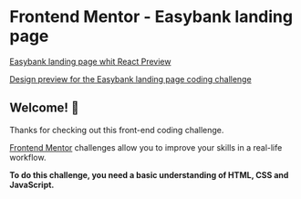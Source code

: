# Frontend Mentor - Easybank landing page

[Easybank landing page whit React Preview](https://easylandingreact.netlify.app/)

[Design preview for the Easybank landing page coding challenge](https://res.cloudinary.com/dz209s6jk/image/upload/v1583427671/Challenges/r57dwegyobrqigxhsj36.jpg)

## Welcome! 👋

Thanks for checking out this front-end coding challenge.

[Frontend Mentor](https://www.frontendmentor.io) challenges allow you to improve your skills in a real-life workflow.

**To do this challenge, you need a basic understanding of HTML, CSS and JavaScript.**


